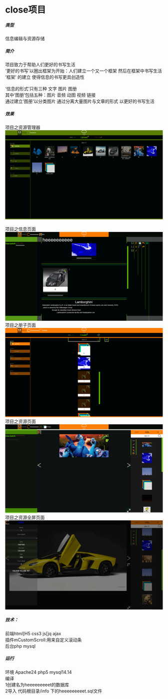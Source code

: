 # close项目
##### 类型
信息编辑与资源存储	
##### 简介
项目致力于帮助人们更好的书写生活<br>
‘更好的书写’以圈出框架为开始：人们建立一个又一个框架 然后在框架中书写生活<br>
‘框架’ 的建立 使得信息的书写更具创造性<br><br>
‘信息的形式’只有三种 文字 图片 图册<br>
其中‘图册’包括五种：图片 音频 动图 视频 链接<br>
通过建立‘图册’以分类图片 通过分离大量图片与文章的形式 以更好的书写生活<br>	
##### 效果
项目之资源管理器
![项目之资源管理器](https://github.com/HEEEEEEE/code/raw/master/image/close_filebox.png)<br>		
项目之信息页面
![项目之信息页面](https://github.com/HEEEEEEE/code/raw/master/image/close_info.png)<br>
项目之册子页面
![项目之册子页面](https://github.com/HEEEEEEE/code/raw/master/image/close_album.png)<br>
项目之资源页面
![项目之资源页面](https://github.com/HEEEEEEE/code/raw/master/image/close_source.png)<br>
项目之资源全屏页面
![项目之资源全屏页面](https://github.com/HEEEEEEE/code/raw/master/image/close_sourceFullscreen.png)<br>
##### 技术：
前端html[H5 css3 js[jq ajax<br>
插件mCustomScroll:用来自定义滚动条<br>
后台php mysql<br>
##### 运行
环境 Apache24 php5 mysql14.14<br>
编译 <br>
1创建名为heeeeeeeeet的数据库<br> 
2导入 代码根目录/info 下的heeeeeeeeet.sql文件

	
	
	
			